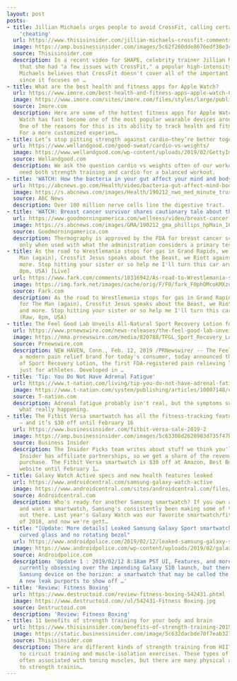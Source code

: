 ```yaml
---
layout: post
posts:
- title: Jillian Michaels urges people to avoid CrossFit, calling certain exercises
    'cheating'
  url: https://www.thisisinsider.com/jillian-michaels-crossfit-comments-opinion-2019-2
  image: https://amp.businessinsider.com/images/5c62f260dde8676edf38e3cf-1920-960.jpg
  source: Thisisinsider.com
  description: In a recent video for SHAPE, celebrity trainer Jillian Michaels said
    that she had "a few issues with CrossFit," a popular high-intensity workout program.
    Michaels believes that CrossFit doesn't cover all of the important areas of fitness,
    since it focuses on …
- title: What are the best health and fitness apps for Apple Watch?
  url: https://www.imore.com/best-health-and-fitness-apps-apple-watch-0
  image: https://www.imore.com/sites/imore.com/files/styles/large/public/field/image/2015/04/apple-watch-workout-app-hero-1.jpg?itok=ojWL568h
  source: Imore.com
  description: Here are some of the hottest fitness apps for Apple Watch The Apple
    Watch has fast become one of the most popular wearable devices around the world.
    One of the reasons for this is its ability to track health and fitness metrics.
    For a more customized experien…
- title: Let’s stop pitting strength against cardio—they’re better together
  url: https://www.wellandgood.com/good-sweat/cardio-vs-weights/
  image: https://www.wellandgood.com/wp-content/uploads/2019/02/GettyImages-966262542-1.jpg
  source: Wellandgood.com
  description: We ask the question cardio vs weights often of our workouts but we
    need both strength training and cardio for a balanced workout.
- title: 'WATCH: How the bacteria in your gut affect your mind and body'
  url: https://abcnews.go.com/Health/video/bacteria-gut-affect-mind-body-61028067
  image: https://s.abcnews.com/images/Health/190212_nwo_med_minute_trust_gut_hpMain_16x9_992.jpg
  source: ABC News
  description: Over 100 million nerve cells line the digestive tract.
- title: 'WATCH: Breast cancer survivor shares cautionary tale about thermography'
  url: https://www.goodmorningamerica.com/wellness/video/breast-cancer-survivor-shares-cautionary-tale-thermography-61015897
  image: https://s.abcnews.com/images/GMA/190212_gma_phillips_hpMain_16x9_992.jpg
  source: Goodmorningamerica.com
  description: Thermography is approved by the FDA for breast cancer screening, but
    only when used with what the administration considers a primary test, like mammography.
- title: As the road to Wrestlemania stops for gas in Grand Rapids, we send for The
    Man (again), Crossfit Jesus speaks about the Beast, we Riott against Rousey, and
    more. Stop hitting your sister or so help me I'll turn this car around... (Raw,
    8pm, USA) [Live]
  url: https://www.fark.com/comments/10316942/As-road-to-Wrestlemania-stops-for-gas-in-Grand-Rapids-we-send-for-The-Man-again-Crossfit-Jesus-speaks-about-Beast-we-Riott-against-Rousey-more-Stop-hitting-your-sister-so-help-me-Ill-turn-this-car-around-Raw-8pm-USA
  image: https://img.fark.net/images/cache/orig/F/F0/fark_F0phOMcoKMXzocyITpFxrEJvV4E.jpg?t=2b5q1Z9DLH1FaHjEJiKWKw&f=1550466000
  source: Fark.com
  description: As the road to Wrestlemania stops for gas in Grand Rapids, we send
    for The Man (again), Crossfit Jesus speaks about the Beast, we Riott against Rousey,
    and more. Stop hitting your sister or so help me I'll turn this car around...
    (Raw, 8pm, USA)
- title: The Feel Good Lab Unveils All-Natural Sport Recovery Lotion for Athletes
  url: https://www.prnewswire.com/news-releases/the-feel-good-lab-unveils-all-natural-sport-recovery-lotion-for-athletes-300793897.html
  image: https://mma.prnewswire.com/media/820788/TFGL_Sport_Recovery_Lotion.jpg?p=facebook
  source: Prnewswire.com
  description: NEW HAVEN, Conn., Feb. 12, 2019 /PRNewswire/ -- The Feel Good Lab,
    a modern pain relief brand for today's consumer, today announced the availability
    of Sport Recovery Lotion, the first FDA-registered pain relieving lotion made
    just for athletes. Developed in …
- title: 'Tip: You Do Not Have Adrenal Fatigue'
  url: https://www.t-nation.com/living/tip-you-do-not-have-adrenal-fatigue
  image: https://www.t-nation.com/system/publishing/articles/10007148/original/You-Do-Not-Have-Adrenal-Fatigue.jpeg?1549314373
  source: T-nation.com
  description: Adrenal fatigue probably isn't real, but the symptoms sure are. Here's
    what really happening.
- title: The Fitbit Versa smartwatch has all the fitness-tracking features you want
    — and it’s $30 off until February 16
  url: https://www.businessinsider.com/fitbit-versa-sale-2019-2
  image: https://amp.businessinsider.com/images/5c63308d2628983d735f47bf-1136-568.jpg
  source: Business Insider
  description: The Insider Picks team writes about stuff we think you'll like. Business
    Insider has affiliate partnerships, so we get a share of the revenue from your
    purchase. The Fitbit Versa smartwatch is $30 off at Amazon, Best Buy, and Fitbit's
    website until February 1…
- title: Galaxy Watch Active specs and new health features leaked
  url: https://www.androidcentral.com/samsung-galaxy-watch-active
  image: https://www.androidcentral.com/sites/androidcentral.com/files/styles/large/public/article_images/2019/02/samsung-galaxy-watch-active-health-2.png?itok=DcjX1sZD
  source: Androidcentral.com
  description: Who's ready for another Samsung smartwatch? If you own an Android phone
    and want a smartwatch, Samsung's consistently been making some of the best ones
    out there. Last year's Galaxy Watch was our favorite smartwatch/fitness tracker
    of 2018, and now we're gett…
- title: "[Update: More details] Leaked Samsung Galaxy Sport smartwatch render shows
    curved glass and no rotating bezel"
  url: https://www.androidpolice.com/2019/02/12/leaked-samsung-galaxy-sport-smartwatch-render-shows-curved-glass-and-no-rotating-bezel/
  image: https://www.androidpolice.com/wp-content/uploads/2019/02/galaxy-sport-728x382.jpg
  source: Androidpolice.com
  description: 'Update 1 : 2019/02/12 8:18am PST UI, Features, and more Everyone is
    currently obsessing over the impending Galaxy S10 launch, but there''s another
    Samsung device on the horizon: a smartwatch that may be called the Galaxy Sport.
    A new leak purports to show off …'
- title: 'Review: Fitness Boxing'
  url: https://www.destructoid.com/review-fitness-boxing-542431.phtml
  image: https://www.destructoid.com//ul/542431-Fitness Boxing.jpg
  source: Destructoid.com
  description: 'Review: Fitness Boxing'
- title: 11 benefits of strength training for your body and brain
  url: https://www.thisisinsider.com/benefits-of-strength-training-2019-2
  image: https://static.businessinsider.com/image/5c632dacbde70f7eab3272fa-750.jpg
  source: Thisisinsider.com
  description: There are different kinds of strength training from HIIT to power-lifting
    to circuit training and muscle-isolation exercises. These types of workouts are
    often associated with toning muscles, but there are many physical and mental benefits
    to strength trainin…
---
```


